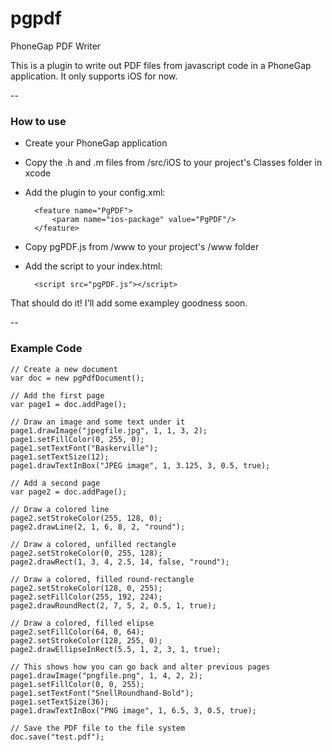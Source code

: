 pgpdf
=====

PhoneGap PDF Writer

This is a plugin to write out PDF files from javascript code in a PhoneGap
application. It only supports iOS for now.

--

### How to use
- Create your PhoneGap application
- Copy the .h and .m files from /src/iOS to your project's Classes folder in xcode
- Add the plugin to your config.xml:

        <feature name="PgPDF">
            <param name="ios-package" value="PgPDF"/>
        </feature>

- Copy pgPDF.js from /www to your project's /www folder
- Add the script to your index.html:

        <script src="pgPDF.js"></script>

That should do it! I'll add some exampley goodness soon.

--

### Example Code
	
	// Create a new document
	var doc = new pgPdfDocument();

	// Add the first page
	var page1 = doc.addPage();

	// Draw an image and some text under it
	page1.drawImage("jpegfile.jpg", 1, 1, 3, 2);
	page1.setFillColor(0, 255, 0);
	page1.setTextFont("Baskerville");
	page1.setTextSize(12);
	page1.drawTextInBox("JPEG image", 1, 3.125, 3, 0.5, true);

	// Add a second page
	var page2 = doc.addPage();

	// Draw a colored line
	page2.setStrokeColor(255, 128, 0);
	page2.drawLine(2, 1, 6, 8, 2, "round");

	// Draw a colored, unfilled rectangle
	page2.setStrokeColor(0, 255, 128);
	page2.drawRect(1, 3, 4, 2.5, 14, false, "round");

	// Draw a colored, filled round-rectangle
	page2.setStrokeColor(128, 0, 255);
	page2.setFillColor(255, 192, 224);
	page2.drawRoundRect(2, 7, 5, 2, 0.5, 1, true);

	// Draw a colored, filled elipse
	page2.setFillColor(64, 0, 64);
	page2.setStrokeColor(128, 255, 0);
	page2.drawEllipseInRect(5.5, 1, 2, 3, 1, true);

	// This shows how you can go back and alter previous pages
	page1.drawImage("pngfile.png", 1, 4, 2, 2);
	page1.setFillColor(0, 0, 255);
	page1.setTextFont("SnellRoundhand-Bold");
	page1.setTextSize(36);
	page1.drawTextInBox("PNG image", 1, 6.5, 3, 0.5, true);

	// Save the PDF file to the file system
	doc.save("test.pdf");

